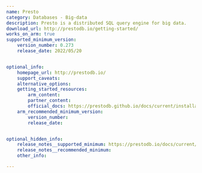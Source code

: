 ```yaml
---
name: Presto
category: Databases - Big-data
description: Presto is a distributed SQL query engine for big data.
download_url: http://prestodb.io/getting-started/
works_on_arm: true
supported_minimum_version:
    version_number: 0.273
    release_date: 2022/05/20


optional_info:
    homepage_url: http://prestodb.io/
    support_caveats:
    alternative_options:
    getting_started_resources:
        arm_content:
        partner_content:
        official_docs: https://prestodb.github.io/docs/current/installation/deployment.html
    arm_recommended_minimum_version:
        version_number:
        release_date:


optional_hidden_info:
    release_notes__supported_minimum: https://prestodb.io/docs/current/release/release-0.273.html
    release_notes__recommended_minimum:
    other_info:

---
```

